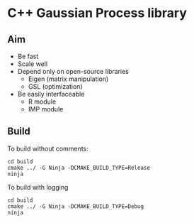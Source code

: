 C++ Gaussian Process library
===

Aim
---

- Be fast
- Scale well
- Depend only on open-source libraries
  - Eigen (matrix manipulation)
  - GSL (optimization)
- Be easily interfaceable
  - R module
  - IMP module

Build
---

To build without comments:
```
cd build
cmake ../ -G Ninja -DCMAKE_BUILD_TYPE=Release
ninja
```

To build with logging
```
cd build
cmake ../ -G Ninja -DCMAKE_BUILD_TYPE=Debug
ninja
```

